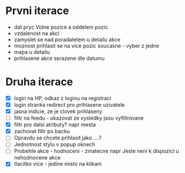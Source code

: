 # Prvni iterace

- dat pryc Volne pozice a oddeleni pozic
- vzdalenost na akci
- zamyslet se nad poradatelem u detailu akce
- moznost prihlasit se na vice pozic soucasne - vyber z jedne
- mapa u detailu
- prihlasene akce serazene dle datumu

# Druha iterace
- [x] login na HP, odkaz z loginu na registraci
- [x] login stranka redirect pro prihlasene uzivatele
- [x] jasna indicie, ze je clovek prihlaseny
- [ ] filtr na feedu - ukazovat ze vysledky jsou vyfiltrovane
- [x] filtr pro dalsi atributy? napr mesta
- [x] zachovat filtr po backu
- [ ] Opravdu se chcete prihlasit jako ....?
- [ ] Jednotnost stylu v popup oknech
- [ ] Probehle akce - hodnoceni - zmatecne napr Jeste neni k dispozici u nehodnocene akce
- [x] tlacitko vice - jedine misto na klikani
